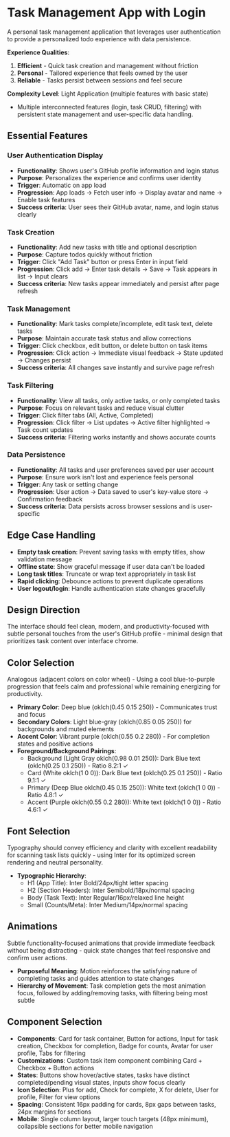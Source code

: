 # Task Management App with Login

A personal task management application that leverages user authentication to provide a personalized todo experience with data persistence.

**Experience Qualities**:
1. **Efficient** - Quick task creation and management without friction
2. **Personal** - Tailored experience that feels owned by the user
3. **Reliable** - Tasks persist between sessions and feel secure

**Complexity Level**: Light Application (multiple features with basic state)
- Multiple interconnected features (login, task CRUD, filtering) with persistent state management and user-specific data handling.

## Essential Features

### User Authentication Display
- **Functionality**: Shows user's GitHub profile information and login status
- **Purpose**: Personalizes the experience and confirms user identity
- **Trigger**: Automatic on app load
- **Progression**: App loads → Fetch user info → Display avatar and name → Enable task features
- **Success criteria**: User sees their GitHub avatar, name, and login status clearly

### Task Creation
- **Functionality**: Add new tasks with title and optional description
- **Purpose**: Capture todos quickly without friction
- **Trigger**: Click "Add Task" button or press Enter in input field
- **Progression**: Click add → Enter task details → Save → Task appears in list → Input clears
- **Success criteria**: New tasks appear immediately and persist after page refresh

### Task Management
- **Functionality**: Mark tasks complete/incomplete, edit task text, delete tasks
- **Purpose**: Maintain accurate task status and allow corrections
- **Trigger**: Click checkbox, edit button, or delete button on task items
- **Progression**: Click action → Immediate visual feedback → State updated → Changes persist
- **Success criteria**: All changes save instantly and survive page refresh

### Task Filtering
- **Functionality**: View all tasks, only active tasks, or only completed tasks
- **Purpose**: Focus on relevant tasks and reduce visual clutter
- **Trigger**: Click filter tabs (All, Active, Completed)
- **Progression**: Click filter → List updates → Active filter highlighted → Task count updates
- **Success criteria**: Filtering works instantly and shows accurate counts

### Data Persistence
- **Functionality**: All tasks and user preferences saved per user account
- **Purpose**: Ensure work isn't lost and experience feels personal
- **Trigger**: Any task or setting change
- **Progression**: User action → Data saved to user's key-value store → Confirmation feedback
- **Success criteria**: Data persists across browser sessions and is user-specific

## Edge Case Handling
- **Empty task creation**: Prevent saving tasks with empty titles, show validation message
- **Offline state**: Show graceful message if user data can't be loaded
- **Long task titles**: Truncate or wrap text appropriately in task list
- **Rapid clicking**: Debounce actions to prevent duplicate operations
- **User logout/login**: Handle authentication state changes gracefully

## Design Direction
The interface should feel clean, modern, and productivity-focused with subtle personal touches from the user's GitHub profile - minimal design that prioritizes task content over interface chrome.

## Color Selection
Analogous (adjacent colors on color wheel) - Using a cool blue-to-purple progression that feels calm and professional while remaining energizing for productivity.

- **Primary Color**: Deep blue (oklch(0.45 0.15 250)) - Communicates trust and focus
- **Secondary Colors**: Light blue-gray (oklch(0.85 0.05 250)) for backgrounds and muted elements
- **Accent Color**: Vibrant purple (oklch(0.55 0.2 280)) - For completion states and positive actions
- **Foreground/Background Pairings**: 
  - Background (Light Gray oklch(0.98 0.01 250)): Dark Blue text (oklch(0.25 0.1 250)) - Ratio 8.2:1 ✓
  - Card (White oklch(1 0 0)): Dark Blue text (oklch(0.25 0.1 250)) - Ratio 9.1:1 ✓
  - Primary (Deep Blue oklch(0.45 0.15 250)): White text (oklch(1 0 0)) - Ratio 4.8:1 ✓
  - Accent (Purple oklch(0.55 0.2 280)): White text (oklch(1 0 0)) - Ratio 4.6:1 ✓

## Font Selection
Typography should convey efficiency and clarity with excellent readability for scanning task lists quickly - using Inter for its optimized screen rendering and neutral personality.

- **Typographic Hierarchy**: 
  - H1 (App Title): Inter Bold/24px/tight letter spacing
  - H2 (Section Headers): Inter Semibold/18px/normal spacing  
  - Body (Task Text): Inter Regular/16px/relaxed line height
  - Small (Counts/Meta): Inter Medium/14px/normal spacing

## Animations
Subtle functionality-focused animations that provide immediate feedback without being distracting - quick state changes that feel responsive and confirm user actions.

- **Purposeful Meaning**: Motion reinforces the satisfying nature of completing tasks and guides attention to state changes
- **Hierarchy of Movement**: Task completion gets the most animation focus, followed by adding/removing tasks, with filtering being most subtle

## Component Selection
- **Components**: Card for task container, Button for actions, Input for task creation, Checkbox for completion, Badge for counts, Avatar for user profile, Tabs for filtering
- **Customizations**: Custom task item component combining Card + Checkbox + Button actions
- **States**: Buttons show hover/active states, tasks have distinct completed/pending visual states, inputs show focus clearly
- **Icon Selection**: Plus for add, Check for complete, X for delete, User for profile, Filter for view options
- **Spacing**: Consistent 16px padding for cards, 8px gaps between tasks, 24px margins for sections
- **Mobile**: Single column layout, larger touch targets (48px minimum), collapsible sections for better mobile navigation